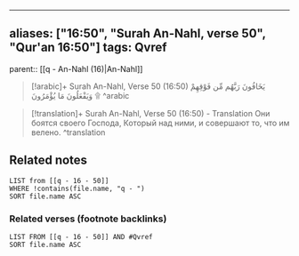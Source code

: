 
---
aliases: ["16:50", "Surah An-Nahl, verse 50", "Qur'an 16:50"]
tags: Qvref
---

parent:: [[q - An-Nahl (16)|An-Nahl]]

> [!arabic]+ Surah An-Nahl, Verse 50 (16:50)
> <span class="quran-arabic">يَخَافُونَ رَبَّهُم مِّن فَوْقِهِمْ وَيَفْعَلُونَ مَا يُؤْمَرُونَ ۩</span>
^arabic

> [!translation]+ Surah An-Nahl, Verse 50 (16:50) - Translation
> Они боятся своего Господа, Который над ними, и совершают то, что им велено.
^translation



## Related notes
```dataview
LIST from [[q - 16 - 50]]
WHERE !contains(file.name, "q - ")
SORT file.name ASC
```

### Related verses (footnote backlinks)
```dataview
LIST FROM [[q - 16 - 50]] AND #Qvref
SORT file.name ASC
```

